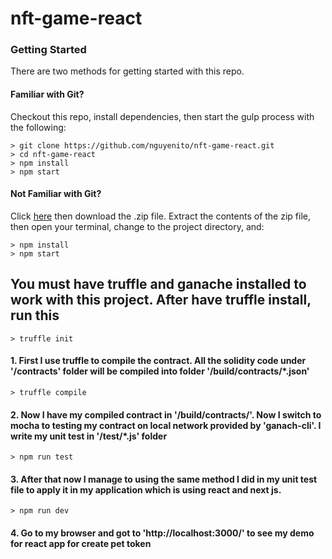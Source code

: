 # nft-game-react

### Getting Started

There are two methods for getting started with this repo.

#### Familiar with Git?
Checkout this repo, install dependencies, then start the gulp process with the following:

```
> git clone https://github.com/nguyenito/nft-game-react.git
> cd nft-game-react
> npm install
> npm start
```

#### Not Familiar with Git?
Click [here](https://github.com/StephenGrider/ReactStarter/releases) then download the .zip file.  Extract the contents of the zip file, then open your terminal, change to the project directory, and:

```
> npm install
> npm start
```
## You must have truffle and ganache installed to work with this project. After have truffle install, run this

```
> truffle init
```
#### 1. First I use truffle to compile the contract. All the solidity code under '/contracts' folder will be compiled into folder '/build/contracts/*.json'

```
> truffle compile
```

#### 2. Now I have my compiled contract in '/build/contracts/'. Now I switch to mocha to testing my contract on local network provided by 'ganach-cli'. I write my unit test in '/test/*.js' folder

```
> npm run test
```

#### 3. After that now I manage to using the same method I did in my unit test file to apply it in my application which is using react and next js.

```
> npm run dev
```

#### 4. Go to my browser and got to 'http://localhost:3000/' to see my demo for react app for create pet token

